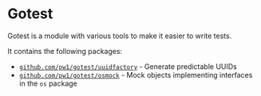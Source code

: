 # Gotest

Gotest is a module with various tools to make it easier to write tests.

It contains the following packages:
* [`github.com/pw1/gotest/uuidfactory`](https://godoc.org/github.com/pw1/gotest/uuidfactory) - Generate predictable UUIDs
* [`github.com/pw1/gotest/osmock`](https://godoc.org/github.com/pw1/gotest/osmock) - Mock objects implementing interfaces in the `os` package
